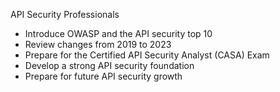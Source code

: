 API Security Professionals
* Introduce OWASP and the API security top 10
* Review changes from 2019 to 2023
* Prepare for the Certified API Security Analyst (CASA) Exam
* Develop a strong API security foundation
* Prepare for future API security growth




